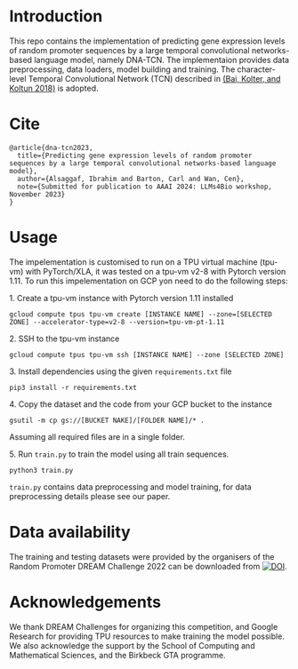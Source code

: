 # Introduction
This repo contains the implementation of predicting gene expression levels of random promoter sequences by a large temporal convolutional networks-based language model, namely DNA-TCN. The implementaion provides data preprocessing, data loaders, model building and training. The character-level Temporal Convolutional Network (TCN) described in [(Bai, Kolter, and Koltun 2018)](https://api.semanticscholar.org/CorpusID:4747877) is adopted.

# Cite
```
@article{dna-tcn2023,
  title={Predicting gene expression levels of random promoter sequences by a large temporal convolutional networks-based language model},
  author={Alsaggaf, Ibrahim and Barton, Carl and Wan, Cen},
  note={Submitted for publication to AAAI 2024: LLMs4Bio workshop, November 2023}
}
```

# Usage
The impelementation is customised to run on a TPU virtual machine (tpu-vm) with PyTorch/XLA, it was tested on a tpu-vm v2-8 with Pytorch version 1.11. To run this impelementation on GCP yon need to do the following steps:

1\. Create a tpu-vm instance with Pytorch version 1.11 installed

`gcloud compute tpus tpu-vm create [INSTANCE NAME]
--zone=[SELECTED ZONE]
--accelerator-type=v2-8
--version=tpu-vm-pt-1.11`

2\. SSH to the tpu-vm instance

`gcloud compute tpus tpu-vm ssh [INSTANCE NAME]
  --zone [SELECTED ZONE]`
  
3\. Install dependencies using the given `requirements.txt` file

`pip3 install -r requirements.txt`

4\. Copy the dataset and the code from your GCP bucket to the instance

`gsutil -m cp gs://[BUCKET NAKE]/[FOLDER NAME]/* .`

Assuming all required files are in a single folder.

5\. Run `train.py` to train the model using all train sequences.

`python3 train.py`

`train.py` contains data preprocessing and model training, for data preprocessing details please see our paper.

# Data availability
The training and testing datasets were provided by the organisers of the Random Promoter DREAM Challenge 2022 can be downloaded from [![DOI](https://zenodo.org/badge/DOI/10.5281/zenodo.7395397.svg)](https://doi.org/10.5281/zenodo.7395397).

# Acknowledgements
We thank DREAM Challenges for organizing this competition, and Google Research for providing TPU resources to make training the model possible. We also acknowledge the support by the School of Computing and Mathematical Sciences, and the Birkbeck GTA programme.
